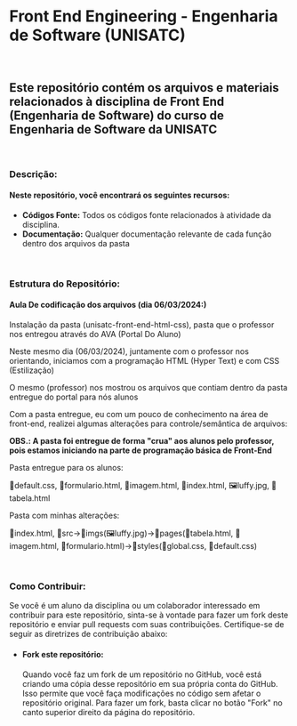 <h1>Front End Engineering - Engenharia de Software (UNISATC)</h1> <br>

<h2>Este repositório contém os arquivos e materiais relacionados à disciplina de Front End (Engenharia de Software) do curso de Engenharia de Software da UNISATC</h2>
<br>
<h3>Descrição:</h3>
  <h4>Neste repositório, você encontrará os seguintes recursos:</h4>
  <ul>
    <li><b>Códigos Fonte:</b> Todos os códigos fonte relacionados à atividade da disciplina.</li>
    <li><b>Documentação:</b> Qualquer documentação relevante de cada função dentro dos arquivos da pasta</li>
  </ul>
<br>
<h3>Estrutura do Repositório:</h3>
  <h4><b>Aula De codificação dos arquivos (dia 06/03/2024:)</b></h4>
    <p>Instalação da pasta (unisatc-front-end-html-css), pasta que o professor nos entregou através do AVA (Portal Do Aluno)</p>
    <p>Neste mesmo dia (06/03/2024), juntamente com o professor nos orientando, iniciamos com a programação HTML (Hyper Text) e com CSS (Estilização)</p>
    <p>O mesmo (professor) nos mostrou os arquivos que contiam dentro da pasta entregue do portal para nós alunos</p>
    <p>Com a pasta entregue, eu com um pouco de conhecimento na área de front-end, realizei algumas alterações para controle/semântica de arquivos:</p>
    <p><b>OBS.: A pasta foi entregue de forma "crua" aos alunos pelo professor, pois estamos iniciando na parte de programação básica de Front-End </b></p>
    <p>Pasta entregue para os alunos:</p>
    <p></p>📘default.css, 📃formulario.html, 📃imagem.html, 📃index.html, 🖼️luffy.jpg, 📃tabela.html</p>
    <p>Pasta com minhas alterações:</p>
    <p></p>📃index.html, 📂src->📂imgs(🖼️luffy.jpg)->📂pages(📃tabela.html, 📃imagem.html, 📃formulario.html)->📂styles(📘global.css, 📘default.css)</p> <br>
<h3>Como Contribuir:</h3>
 <p>Se você é um aluno da disciplina ou um colaborador interessado em contribuir para este repositório, sinta-se à vontade para fazer um fork deste repositório e enviar pull requests com suas contribuições. Certifique-se de seguir as diretrizes de contribuição abaixo:</p> 
 <ul>
   <li>
     <h4>Fork este repositório:</h4>
       <p>Quando você faz um fork de um repositório no GitHub, você está criando uma cópia desse repositório em sua própria conta do GitHub. Isso permite que você faça modificações no código sem afetar o repositório original. Para fazer um fork, basta clicar no botão "Fork" no canto superior direito da página do repositório.</p>
   </li>
 </ul>

